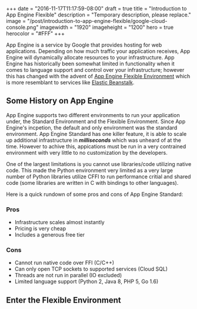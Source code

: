 +++
date = "2016-11-17T11:17:59-08:00"
draft = true
title = "Introduction to App Engine Flexible"
description = "Temporary description, please replace."
image = "/post/introduction-to-app-engine-flexible/google-cloud-console.png"
imagewidth = "1920"
imageheight = "1200"
hero = true
herocolor = "#FFF"
+++

App Engine is a service by Google that provides hosting for web applications. Depending on how much
traffic your application receives, App Engine will dynamically allocate resources to your
infrastructure.  App Engine has historically been somewhat limited in functionality when it comes to
language support and control over your infrastructure; however this has changed with the advent of
[App Engine Flexible Environment](https://cloud.google.com/appengine/docs/flexible/) which is more
resemblant to services like [Elastic Beanstalk](https://aws.amazon.com/elasticbeanstalk/).

<!--more-->

## Some History on App Engine

App Engine supports two different environments to run your application under, the Standard
Environment and the Flexible Environment. Since App Engine's incpetion, the default and only
environment was the standard environment. App Engine Standard has one killer feature, it is able to
scale up additional infrastructure in **_milliseconds_** which was unheard of at the time. However
to achive this, appications must be run in a very contrained environment with very little to no
customization by the developers.

One of the largest limitations is you cannot use libraries/code utilizing native code. This made the
Python environment very limited as a very large number of Python libraries utilize CFFI to run
performance critial and shared code (some libraries are written in C with bindings to other
languages).

Here is a quick rundown of some pros and cons of App Engine Standard:

### Pros

* Infrastructure scales almost instantly
* Pricing is very cheap
* Includes a generous free tier

### Cons

* Cannot run native code over FFI (C/C++)
* Can only open TCP sockets to supported services (Cloud SQL)
* Threads are not run in parallel (IO excluded)
* Limited language support (Python 2, Java 8, PHP 5, Go 1.6)

## Enter the Flexible Environment
